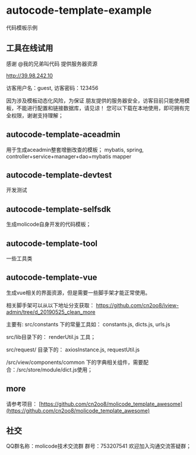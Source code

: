 # autocode-template-example
代码模板示例

## 工具在线试用
感谢 @我的兄弟叫代码 提供服务器资源

http://39.98.242.10 

访客用户名：guest, 访客密码：123456

因为涉及模板动态化风险，为保证 朋友提供的服务器安全，访客目前只能使用模板，不能进行配置和链接数据库，请见谅！ 您可以下载在本地使用，即可拥有完全权限，谢谢支持理解；

## autocode-template-aceadmin
用于生成aceadmin整套增删改查的模板；
mybatis, spring, controller+service+manager+dao+mybatis mapper

## autocode-template-devtest
开发测试

## autocode-template-selfsdk
生成molicode自身开发的代码模板；

## autocode-template-tool
一些工具类


## autocode-template-vue
生成vue相关的界面资源，但是需要一些脚手架才能正常使用。

相关脚手架可以从以下地址分支获取：
https://github.com/cn2oo8/iview-admin/tree/d_20190525_clean_more 


主要有: src/constants 下的常量工具如：
constants.js,     dicts.js,     urls.js

src/lib目录下的： renderUtil.js 工具；

src/request/ 目录下的： axiosInstance.js, requestUtil.js

/src/view/components/common 下的字典相关组件，需要配合：/src/store/module/dict.js使用；



## more
请参考项目：
[https://github.com/cn2oo8/molicode_template_awesome](https://github.com/cn2oo8/molicode_template_awesome)


## 社交
QQ群名称：molicode技术交流群 群号：753207541
欢迎加入沟通交流答疑群；
